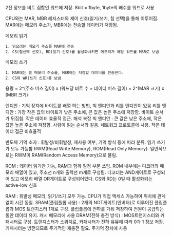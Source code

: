 2진 정보를 비트 집합인 워드에 저장. 8bit = 1byte, 1byte의 배수를 워드로 사용

CPU와는 MAR, MBR 레지스터와 제어 신호(읽기/쓰기, 칩 선택)을 통해 이루어짐.
MAR에는 메모리 주소가, MBR에는 전송할 데이터가 저장됨.

메모리 읽기

    1. 읽으려는 메모리 주소를 MAR에 전송
    2. CS(칩선택 신호), RD(읽기 신호)를 활성화시키면 메모리가 해당 워드를 MBR로 보냄
    
메모리 쓰기

    1. MAR에는 쓸 메모리 주소를, MBR에는 저장할 데이터를 전송한다.
    2. CS와 WR(쓰기 신호)를 보냄

용량 = 2^(주소 버스 길이) x (워드당 비트 수 = 데이터 버스 길이) = 2^(MAR 크기) x (MBR 크기)

엔디안 : 기억 장치에 바이트를 배열 하는 방법, 빅 엔디안과 리틀 엔디안이 있음
    리틀 엔디안 : 가장 작은 값의 바이트가 낮은 주소에, 큰 값은 높은 주소에 저장함. 바이트 순서가 뒤집힘. 작은 데이터 효율적 접근. 해석 복잡
    빅 엔디안 : 큰 값은 낮은 주소에, 작은 값은 높은 주소에 저장함. 사람이 읽는 순서와 같음. 네트워크 프로토콜에 사용. 작은 데이터 접근 비효율적

반도체 기억 소자 : 휘발성/비휘발성, 재사용 여부, 기억 방식 등에 따라 분류. 읽기 쓰기가 모두 가능함 RWM(Read Write Memory),
ROM(Read Only Memory). 일반적으로는 RWM이 RAM(Random Access Memory)으로 불림.

ROM : 데이터 읽기만 가능, RAM과 함께 일정 부분 쓰임. ROM 내부에는 디코더와 메모리 배열이 있고, 주소선 n개와 출력선 m개로 구성됨.
디코더는 AND게이트로 구성되어 있고 메모리 배열 OR게이트로 구성되어있다. CS와 RD는 0일 때 활성화되는 active-low 신호

RAM : 휘발성 메모리, 읽기/쓰기 모두 가능. CPU가 직접 액세스 가능하여 위치에 관계없이 시간 동일.
    SRAM(플립플롭 사용) : 2개의 NOT게이트(인버터)로 이루어진 플립플롭과 MOS 트랜지스터 1개로 구성. 플립플롭에 전하를 가둬 저장하여 전원이 공급되는동안 데이터 유지. 캐시 메모리에 사용
    DRAM(전하 충전 방식) : MOS트랜지스터와 커패시터로 구성. 트랜지스터가 스위치로, 커패시터가 전하 유뮤에 따라 0과 1 정보 저장.
    커패시터는 방전되므로 주기적인 재충전 필요. 주기억 장치에 사용